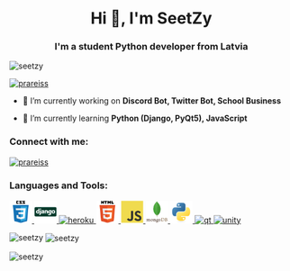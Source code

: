 <h1 align="center">Hi 👋, I'm SeetZy</h1>
<h3 align="center">I'm a student Python developer from Latvia</h3>

<p align="left"> <img src="https://komarev.com/ghpvc/?username=seetzy&label=Profile%20views&color=0e75b6&style=flat" alt="seetzy" /> </p>

<p align="left"> <a href="https://twitter.com/prareiss" target="blank"><img src="https://img.shields.io/twitter/follow/prareiss?logo=twitter&style=for-the-badge" alt="prareiss" /></a> </p>

- 🔭 I’m currently working on **Discord Bot, Twitter Bot, School Business**

- 🌱 I’m currently learning **Python (Django, PyQt5), JavaScript**

<h3 align="left">Connect with me:</h3>
<p align="left">
<a href="https://twitter.com/prareiss" target="blank"><img align="center" src="https://raw.githubusercontent.com/rahuldkjain/github-profile-readme-generator/master/src/images/icons/Social/twitter.svg" alt="prareiss" height="30" width="40" /></a>
</p>

<h3 align="left">Languages and Tools:</h3>
<p align="left"> <a href="https://www.w3schools.com/css/" target="_blank" rel="noreferrer"> <img src="https://raw.githubusercontent.com/devicons/devicon/master/icons/css3/css3-original-wordmark.svg" alt="css3" width="40" height="40"/> </a> <a href="https://www.djangoproject.com/" target="_blank" rel="noreferrer"> <img src="https://raw.githubusercontent.com/devicons/devicon/master/icons/django/django-original.svg" alt="django" width="40" height="40"/> </a> <a href="https://heroku.com" target="_blank" rel="noreferrer"> <img src="https://www.vectorlogo.zone/logos/heroku/heroku-icon.svg" alt="heroku" width="40" height="40"/> </a> <a href="https://www.w3.org/html/" target="_blank" rel="noreferrer"> <img src="https://raw.githubusercontent.com/devicons/devicon/master/icons/html5/html5-original-wordmark.svg" alt="html5" width="40" height="40"/> </a> <a href="https://developer.mozilla.org/en-US/docs/Web/JavaScript" target="_blank" rel="noreferrer"> <img src="https://raw.githubusercontent.com/devicons/devicon/master/icons/javascript/javascript-original.svg" alt="javascript" width="40" height="40"/> </a> <a href="https://www.mongodb.com/" target="_blank" rel="noreferrer"> <img src="https://raw.githubusercontent.com/devicons/devicon/master/icons/mongodb/mongodb-original-wordmark.svg" alt="mongodb" width="40" height="40"/> </a> <a href="https://www.python.org" target="_blank" rel="noreferrer"> <img src="https://raw.githubusercontent.com/devicons/devicon/master/icons/python/python-original.svg" alt="python" width="40" height="40"/> </a> <a href="https://www.qt.io/" target="_blank" rel="noreferrer"> <img src="https://upload.wikimedia.org/wikipedia/commons/0/0b/Qt_logo_2016.svg" alt="qt" width="40" height="40"/> </a> <a href="https://unity.com/" target="_blank" rel="noreferrer"> <img src="https://www.vectorlogo.zone/logos/unity3d/unity3d-icon.svg" alt="unity" width="40" height="40"/> </a> </p>

<p><img align="left" src="https://github-readme-stats.vercel.app/api/top-langs?username=seetzy&show_icons=true&locale=en&layout=compact" alt="seetzy" /></p>

<p>&nbsp;<img align="center" src="https://github-readme-stats.vercel.app/api?username=seetzy&show_icons=true&locale=en" alt="seetzy" /></p>

<p><img align="center" src="https://github-readme-streak-stats.herokuapp.com/?user=seetzy&" alt="seetzy" /></p>
